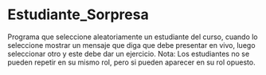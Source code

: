 # Estudiante_Sorpresa
Programa que seleccione aleatoriamente un estudiante del curso, cuando lo seleccione mostrar un mensaje  que diga que debe presentar en vivo, luego seleccionar otro y este debe dar un ejercicio. Nota: Los estudiantes no se pueden repetir en su mismo rol, pero si pueden aparecer en su rol opuesto.
